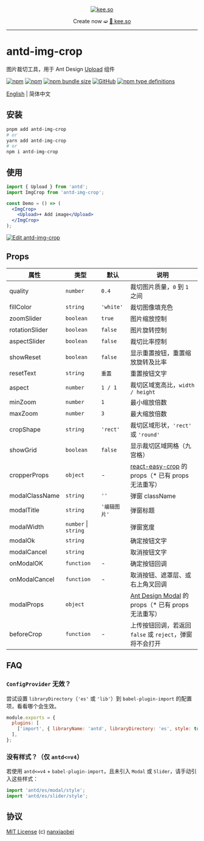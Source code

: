 <div align="center">
<p><a href="https://kee.so/" target="_blank"><img src="https://i.imgur.com/x5SRUoo.png" alt="kee.so" /></a></p>

Create now ➫ [🔗 kee.so](https://kee.so/)

</div>

---

# antd-img-crop

图片裁切工具，用于 Ant Design [Upload](https://ant.design/components/upload-cn/) 组件

[![npm](https://img.shields.io/npm/v/antd-img-crop.svg?style=flat-square)](https://www.npmjs.com/package/antd-img-crop)
[![npm](https://img.shields.io/npm/dt/antd-img-crop?style=flat-square)](https://www.npmtrends.com/antd-img-crop)
[![npm bundle size](https://img.shields.io/bundlephobia/minzip/antd-img-crop?style=flat-square)](https://bundlephobia.com/result?p=antd-img-crop)
[![GitHub](https://img.shields.io/github/license/nanxiaobei/antd-img-crop?style=flat-square)](https://github.com/nanxiaobei/antd-img-crop/blob/main/LICENSE)
[![npm type definitions](https://img.shields.io/npm/types/typescript?style=flat-square)](https://github.com/nanxiaobei/antd-img-crop/blob/main/src/types.ts)

[English](./README.md) | 简体中文

## 安装

```sh
pnpm add antd-img-crop
# or
yarn add antd-img-crop
# or
npm i antd-img-crop
```

## 使用

```jsx harmony
import { Upload } from 'antd';
import ImgCrop from 'antd-img-crop';

const Demo = () => (
  <ImgCrop>
    <Upload>+ Add image</Upload>
  </ImgCrop>
);
```

[![Edit antd-img-crop](https://codesandbox.io/static/img/play-codesandbox.svg)](https://codesandbox.io/s/antd-img-crop-4qoom5p9x4?fontsize=14&hidenavigation=1&theme=dark)

## Props

| 属性           | 类型                 | 默认         | 说明                                                     |
| -------------- | -------------------- | ------------ | -------------------------------------------------------- |
| quality        | `number`             | `0.4`        | 裁切图片质量，`0` 到 `1` 之间                            |
| fillColor      | `string`             | `'white'`    | 裁切图像填充色                                           |
| zoomSlider     | `boolean`            | `true`       | 图片缩放控制                                             |
| rotationSlider | `boolean`            | `false`      | 图片旋转控制                                             |
| aspectSlider   | `boolean`            | `false`      | 裁切比率控制                                             |
| showReset      | `boolean`            | `false`      | 显示重置按钮，重置缩放旋转及比率                         |
| resetText      | `string`             | `重置`       | 重置按钮文字                                             |
| aspect         | `number`             | `1 / 1`      | 裁切区域宽高比，`width / height`                         |
| minZoom        | `number`             | `1`          | 最小缩放倍数                                             |
| maxZoom        | `number`             | `3`          | 最大缩放倍数                                             |
| cropShape      | `string`             | `'rect'`     | 裁切区域形状，`'rect'` 或 `'round'`                      |
| showGrid       | `boolean`            | `false`      | 显示裁切区域网格（九宫格）                               |
| cropperProps   | `object`             | -            | [react-easy-crop] 的 props（\* 已有 props 无法重写）     |
| modalClassName | `string`             | `''`         | 弹窗 className                                           |
| modalTitle     | `string`             | `'编辑图片'` | 弹窗标题                                                 |
| modalWidth     | `number` \| `string` |              | 弹窗宽度                                                 |
| modalOk        | `string`             |              | 确定按钮文字                                             |
| modalCancel    | `string`             |              | 取消按钮文字                                             |
| onModalOK      | `function`           | -            | 确定按钮回调                                             |
| onModalCancel  | `function`           | -            | 取消按钮、遮罩层、或右上角叉回调                         |
| modalProps     | `object`             |              | [Ant Design Modal] 的 props（\* 已有 props 无法重写）    |
| beforeCrop     | `function`           | -            | 上传按钮回调，若返回 `false` 或 `reject`，弹窗将不会打开 |

## FAQ

### `ConfigProvider` 无效？

尝试设置 `libraryDirectory`（`'es'` 或 `'lib'`）到 `babel-plugin-import` 的配置项，看看哪个会生效。

```js
module.exports = {
  plugins: [
    ['import', { libraryName: 'antd', libraryDirectory: 'es', style: true }],
  ],
};
```

### 没有样式？（仅 `antd<=v4`）

若使用 `antd<=v4` + `babel-plugin-import`，且未引入 `Modal` 或 `Slider`，请手动引入这些样式：

```js
import 'antd/es/modal/style';
import 'antd/es/slider/style';
```

## 协议

[MIT License](https://github.com/nanxiaobei/antd-img-crop/blob/main/LICENSE) (c) [nanxiaobei](https://lee.so/)

[react-easy-crop]: https://github.com/ricardo-ch/react-easy-crop#props
[Ant Design Modal]: https://ant.design/components/modal-cn#api

